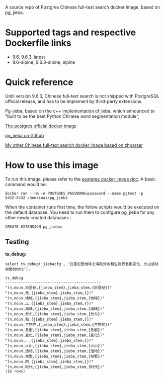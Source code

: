 A source repo of Postgres Chinese full-test search docker image, based on pg_jieba.

Supported tags and respective Dockerfile links
===============================================

- 9.6, 9.6.3, latest
- 9.6-alpine, 9.6.3-alpine, alpine

Quick reference
===============
Until version 9.6.3, Chinese full-text search is not shipped with PostgreSQL official release, and has to be implement by third-party extensions.

Pg-jieba, based on the c++ implementation of jieba, which announced to "built to be the best Python Chinese word segmentation module",

[The postgres official docker image](https://store.docker.com/images/postgres)

[pg_jieba on Github](https://github.com/jaiminpan/pg_jieba)

[My other Chinese full-text search docker image based on zhparser](https://store.docker.com/community/images/chenxinaz/docker_zhparser)

How to use this image
=====================

To run this image, please refer to the [postgres docker image doc](https://store.docker.com/images/postgres).
A basic command would be:

```
docker run --rm -e POSTGRES_PASSWORD=password --name pgtest -p 5432:5432 chenxinaz/pg_jieba
```

When the container runs first time, the follow scripts would be executed on the default database. You need to run them to configure pg_jieba for any other newly created databases :
```
CREATE EXTENSION pg_jieba;
```

Testing
------------------------------
**ts_debug:**

`select ts_debug('jiebacfg', '白垩纪是地球上海陆分布和生物界急剧变化、火山活动频繁的时代');`

```
ts_debug
-------------------------------------------
"(n,noun,白垩纪,{jieba_stem},jieba_stem,{白垩纪})"
"(n,noun,是,{jieba_stem},jieba_stem,{})"
"(n,noun,地球,{jieba_stem},jieba_stem,{地球})"
"(n,noun,上,{jieba_stem},jieba_stem,{})"
"(n,noun,海陆,{jieba_stem},jieba_stem,{海陆})"
"(n,noun,分布,{jieba_stem},jieba_stem,{分布})"
"(n,noun,和,{jieba_stem},jieba_stem,{})"
"(n,noun,生物界,{jieba_stem},jieba_stem,{生物界})"
"(n,noun,急剧,{jieba_stem},jieba_stem,{急剧})"
"(n,noun,变化,{jieba_stem},jieba_stem,{变化})"
"(n,noun,、,{jieba_stem},jieba_stem,{})"
"(n,noun,火山,{jieba_stem},jieba_stem,{火山})"
"(n,noun,活动,{jieba_stem},jieba_stem,{活动})"
"(n,noun,频繁,{jieba_stem},jieba_stem,{频繁})"
"(n,noun,的,{jieba_stem},jieba_stem,{})"
"(n,noun,时代,{jieba_stem},jieba_stem,{时代})"
(16 rows)
```

